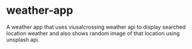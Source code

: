 # weather-app

A weather app that uses viusalcrossing weather api to display searched location weather and also shows random image of that location using unsplash api.
